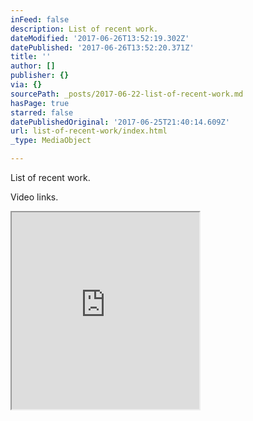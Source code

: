 ```yaml
---
inFeed: false
description: List of recent work.
dateModified: '2017-06-26T13:52:19.302Z'
datePublished: '2017-06-26T13:52:20.371Z'
title: ''
author: []
publisher: {}
via: {}
sourcePath: _posts/2017-06-22-list-of-recent-work.md
hasPage: true
starred: false
datePublishedOriginal: '2017-06-25T21:40:14.609Z'
url: list-of-recent-work/index.html
_type: MediaObject

---
```

List of recent work.

Video links.

<iframe src="https://the-grid.github.io/ed-userhtml/?g=eJwlzUEOwiAQQNGrkDlAaWNaE1PatQt3eoAC00KEYoZB4u1tdPk3749-pSWiqN6yU9APLQiHfnOs4NT1IDIZBY75lS9S1lqbTypcNDYmRYlRo5Xne0zX22Ae23MmDKqd0byRVAfih-tE9kg46CWEVNcSQjaEuE-j_P-nLyV_LnE" height="315" style=""></iframe>